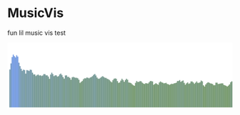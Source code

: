 # MusicVis

fun lil music vis test

![photo](https://github.com/Speneki/MusicVis/blob/master/src/assets/Screen%20Shot%202019-08-19%20at%204.15.23%20PM%201.png)
